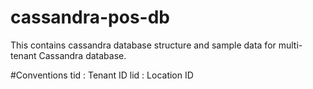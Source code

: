 # cassandra-pos-db

This contains cassandra database structure and sample data for multi-tenant Cassandra database.

#Conventions
tid     : Tenant ID
lid     : Location ID
